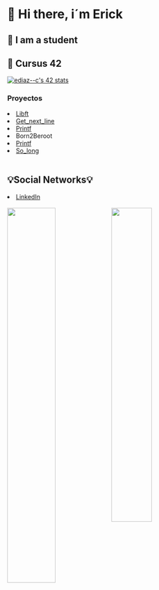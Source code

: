 <h1>👋 Hi there, i´m Erick</h1>
<h2>📖 I am a student</h2>
<h2>🚀 Cursus 42</h2>
<a href="https://github.com/JaeSeoKim/badge42"><img src="https://badge42.vercel.app/api/v2/clfb0vfvr000608l3yax664zq/stats?cursusId=21&coalitionId=65" alt="ediaz--c's 42 stats" /></a>
<h3>Proyectos</h3>
<li><a href="https://github.com/ediaz-c/libft">Libft</a></li>
<li><a href="https://github.com/ediaz-c/Get_next_line">Get_next_line</a></li>
<li><a href="https://github.com/ediaz-c/Ft_printf">Printf</a></li>
<li>Born2Beroot</li>
<li><a href="https://github.com/ediaz-c/Ft_printf">Printf</a></li>
<li><a href="https://github.com/ediaz-c/so_long">So_long</a></li>
<br>
<h2>💡Social Networks💡</h2>
 <li><a href="https://www.linkedin.com/in/erick-fernando-d%C3%ADaz-centeno-programador-frontend-junior/">LinkedIn</li>
 <br>
<img align="left" width="47%" src="https://github-readme-stats.vercel.app/api?username=ediaz-c&theme=gotham&hide_border=false&include_all_commits=false&count_private=false" />

<img align="left" width="43%" src="https://github-readme-stats.vercel.app/api/top-langs/?username=ediaz-c&theme=gotham&hide_border=false&include_all_commits=false&count_private=false&layout=compact" />
